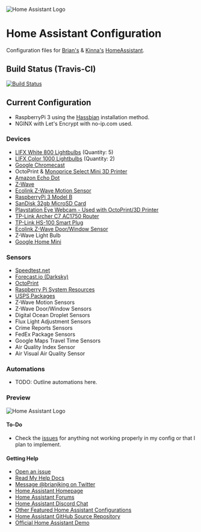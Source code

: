 ![Home Assistant Logo](https://github.com/brianjking/hass-config/blob/master/images/hass.png "Home Assistant Logo")

# Home Assistant Configuration

Configuration files for [Brian's](https://twitter.com/brianjking) & [Kinna's](https://twitter.com/real_kinna) [HomeAssistant](https://home-assistant.io).

## Build Status (Travis-CI)

[![Build Status](https://travis-ci.org/brianjking/homeassistant-config.svg?branch=master)](https://travis-ci.org/brianjking/homeassistant-config)


## Current Configuration

* RaspberryPi 3 using the [Hassbian](https://home-assistant.io/docs/installation/hassbian/) installation method. 
* NGINX with Let's Encrypt with no-ip.com used. 

### Devices

* [LIFX White 800 Lightbulbs](https://goo.gl/wy6KkU) (Quantity: 5)
* [LIFX Color 1000 Lightbulbs](https://goo.gl/wy6KkU) (Quantity: 2)
* [Google Chromecast](https://www.google.com/intl/en_us/chromecast/?utm_source=chromecast.com)
* OctoPrint & [Monoprice Select Mini 3D Printer](https://www.amazon.com/gp/product/B01FL49VZE/ref=as_li_tl?ie=UTF8&tag=brianjking-20&camp=1789&creative=9325&linkCode=as2&creativeASIN=B01FL49VZE&linkId=76e68ae7b7e1da100d3b710dd8ac260e)
* [Amazon Echo Dot](https://www.amazon.com/gp/product/B01DFKC2SO/ref=as_li_tl?ie=UTF8&tag=brianjking-20&camp=1789&creative=9325&linkCode=as2&creativeASIN=B01DFKC2SO&linkId=fd530006c93e95bccfdc671a5422be7a)
* [Z-Wave](https://www.amazon.com/gp/product/B00X0AWA6E/ref=as_li_tl?ie=UTF8&tag=brianjking-20&camp=1789&creative=9325&linkCode=as2&creativeASIN=B00X0AWA6E&linkId=46e62070962b1fa275b982f99c9c6aa5)
* [Ecolink Z-Wave Motion Sensor](https://www.amazon.com/gp/product/B00FB1TBKS/ref=as_li_tl?ie=UTF8&tag=brianjking-20&camp=1789&creative=9325&linkCode=as2&creativeASIN=B00FB1TBKS&linkId=340fc9e2f1a49196bcc3f93aa39c3bb2)
* [RaspberryPi 3 Model B](http://amzn.to/2kmuagD)
* [SanDisk 32gb MicroSD Card](http://amzn.to/2l1qCjd)
* [Playstation Eye Webcam - Used with OctoPrint/3D Printer](http://amzn.to/2kYYZbm)
* [TP-Link Archer C7 AC1750 Router](http://amzn.to/2l1rfJB)
* [TP-Link HS-100 Smart Plug](http://amzn.to/2kxkzDR)
* [Ecolink Z-Wave Door/Window Sensor](http://amzn.to/2outQ1r)
* Z-Wave Light Bulb
* [Google Home Mini](https://store.google.com/us/product/google_home_mini?hl=en-US)

### Sensors

* [Speedtest.net](https://home-assistant.io/components/sensor.speedtest/)
* [Forecast.io (Darksky)](https://darksky.net)
* [OctoPrint](https://github.com/foosel/OctoPrint)
* [Raspberry Pi System Resources](https://home-assistant.io/components/sensor.systemmonitor/)
* [USPS Packages](https://home-assistant.io/components/sensor.usps/)
* Z-Wave Motion Sensors
* Z-Wave Door/Window Sensors
* Digital Ocean Droplet Sensors
* Flux Light Adjustment Sensors
* Crime Reports Sensors
* FedEx Package Sensors
* Google Maps Travel Time Sensors
* Air Quality Index Sensor
* Air Visual Air Quality Sensor



### Automations 

* TODO: Outline automations here. 

### Preview
![Home Assistant Logo](https://github.com/brianjking/hass-config/blob/master/images/home-assistant.gif "Home Assistant Preview")

#### To-Do

* Check the [issues](https://github.com/brianjking/hass-config/issues) for anything not working properly in my config or that I plan to implement.

#### Getting Help

* [Open an issue](https://github.com/brianjking/hass-config/issues/new)
* [Read My Help Docs](https://github.com/brianjking/hass-config/tree/master/docs)
* [Message @brianjking on Twitter](https://twitter.com/brianjking)
* [Home Assistant Homepage](https://home-assistant.io/)
* [Home Assistant Forums](https://community.home-assistant.io/)
* [Home Assistant Discord Chat](https://discord.gg/c5DvZ4e)
* [Other Featured Home Assistant Configurations](https://home-assistant.io/cookbook/)
* [Home Assistant GitHub Source Repository](https://github.com/home-assistant/home-assistant)
* [Official Home Assistant Demo](https://home-assistant.io/demo/)
